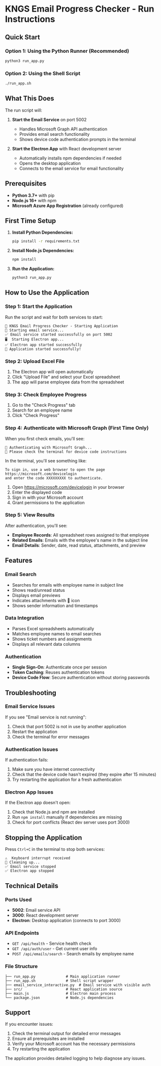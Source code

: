 # KNGS Email Progress Checker - Run Instructions

## Quick Start

### Option 1: Using the Python Runner (Recommended)
```bash
python3 run_app.py
```

### Option 2: Using the Shell Script
```bash
./run_app.sh
```

## What This Does

The run script will:

1. **Start the Email Service** on port 5002
   - Handles Microsoft Graph API authentication
   - Provides email search functionality
   - Shows device code authentication prompts in the terminal

2. **Start the Electron App** with React development server
   - Automatically installs npm dependencies if needed
   - Opens the desktop application
   - Connects to the email service for email functionality

## Prerequisites

- **Python 3.7+** with pip
- **Node.js 16+** with npm
- **Microsoft Azure App Registration** (already configured)

## First Time Setup

1. **Install Python Dependencies:**
   ```bash
   pip install -r requirements.txt
   ```

2. **Install Node.js Dependencies:**
   ```bash
   npm install
   ```

3. **Run the Application:**
   ```bash
   python3 run_app.py
   ```

## How to Use the Application

### Step 1: Start the Application
Run the script and wait for both services to start:
```
🎯 KNGS Email Progress Checker - Starting Application
🚀 Starting email service...
✅ Email service started successfully on port 5002
🖥️  Starting Electron app...
✅ Electron app started successfully
🎉 Application started successfully!
```

### Step 2: Upload Excel File
1. The Electron app will open automatically
2. Click "Upload File" and select your Excel spreadsheet
3. The app will parse employee data from the spreadsheet

### Step 3: Check Employee Progress
1. Go to the "Check Progress" tab
2. Search for an employee name
3. Click "Check Progress"

### Step 4: Authenticate with Microsoft Graph (First Time Only)
When you first check emails, you'll see:
```
🔐 Authenticating with Microsoft Graph...
📱 Please check the terminal for device code instructions
```

In the terminal, you'll see something like:
```
To sign in, use a web browser to open the page https://microsoft.com/devicelogin 
and enter the code XXXXXXXXX to authenticate.
```

1. Open https://microsoft.com/devicelogin in your browser
2. Enter the displayed code
3. Sign in with your Microsoft account
4. Grant permissions to the application

### Step 5: View Results
After authentication, you'll see:
- **Employee Records**: All spreadsheet rows assigned to that employee
- **Related Emails**: Emails with the employee's name in the subject line
- **Email Details**: Sender, date, read status, attachments, and preview

## Features

### Email Search
- Searches for emails with employee name in subject line
- Shows read/unread status
- Displays email previews
- Indicates attachments with 📎 icon
- Shows sender information and timestamps

### Data Integration
- Parses Excel spreadsheets automatically
- Matches employee names to email searches
- Shows ticket numbers and assignments
- Displays all relevant data columns

### Authentication
- **Single Sign-On**: Authenticate once per session
- **Token Caching**: Reuses authentication tokens
- **Device Code Flow**: Secure authentication without storing passwords

## Troubleshooting

### Email Service Issues
If you see "Email service is not running":
1. Check that port 5002 is not in use by another application
2. Restart the application
3. Check the terminal for error messages

### Authentication Issues
If authentication fails:
1. Make sure you have internet connectivity
2. Check that the device code hasn't expired (they expire after 15 minutes)
3. Try restarting the application for a fresh authentication

### Electron App Issues
If the Electron app doesn't open:
1. Check that Node.js and npm are installed
2. Run `npm install` manually if dependencies are missing
3. Check for port conflicts (React dev server uses port 3000)

## Stopping the Application

Press `Ctrl+C` in the terminal to stop both services:
```
⚠️  Keyboard interrupt received
🧹 Cleaning up...
✅ Email service stopped
✅ Electron app stopped
```

## Technical Details

### Ports Used
- **5002**: Email service API
- **3000**: React development server
- **Electron**: Desktop application (connects to port 3000)

### API Endpoints
- `GET /api/health` - Service health check
- `GET /api/auth/user` - Get current user info
- `POST /api/emails/search` - Search emails by employee name

### File Structure
```
├── run_app.py              # Main application runner
├── run_app.sh              # Shell script wrapper
├── email_service_interactive.py  # Email service with visible auth
├── src/                    # React application source
├── main.js                 # Electron main process
└── package.json            # Node.js dependencies
```

## Support

If you encounter issues:
1. Check the terminal output for detailed error messages
2. Ensure all prerequisites are installed
3. Verify your Microsoft account has the necessary permissions
4. Try restarting the application

The application provides detailed logging to help diagnose any issues. 